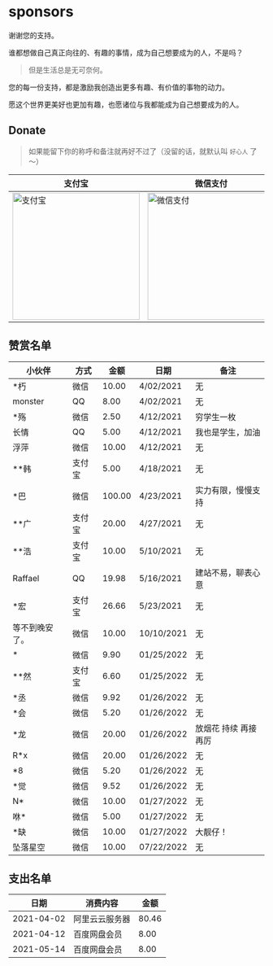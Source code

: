 # sponsors

谢谢您的支持。

谁都想做自己真正向往的、有趣的事情，成为自己想要成为的人，不是吗？

> 但是生活总是无可奈何。

您的每一份支持，都是激励我创造出更多有趣、有价值的事物的动力。

愿这个世界更美好也更加有趣，也愿诸位与我都能成为自己想要成为的人。

## Donate

> 如果能留下你的称呼和备注就再好不过了（没留的话，就默认叫 `好心人` 了～）


| 支付宝                                                       | 微信支付                                                     | QQ 支付                                                      |
| ------------------------------------------------------------ | ------------------------------------------------------------ | ------------------------------------------------------------ |
| <img width="250" src="https://gitee.com/muzihuaner/huangeimages/raw/master/KsArWapUEwD5mtj.jpg" alt="支付宝"> | <img width="250" src="https://gitee.com/muzihuaner/huangeimages/raw/master/SkVjfCsiHnaRKuG.jpg" alt="微信支付"> | <img width="250" src="https://gitee.com/muzihuaner/huangeimages/raw/master/KsArWapUEwD5mtj.jpg" alt="QQ 支付"> |



## 赞赏名单

|小伙伴|方式|金额|日期|备注|
|---|---|---|---|---|
|*朽|微信| 10.00  |4/02/2021|无|
|monster|QQ| 8.00  |4/02/2021|无|
|*殇|微信| 2.50  |4/12/2021|穷学生一枚|
|长情|QQ| 5.00  |4/12/2021|我也是学生，加油|
|浮萍|微信| 10.00  |4/12/2021|无|
|**韩|支付宝| 5.00  |4/18/2021|无|
|*巴|微信|100.00|4/23/2021|实力有限，慢慢支持|
|**广|支付宝|20.00|4/27/2021|无|
|**浩|支付宝| 10.00  |5/10/2021|无|
|Raffael|QQ| 19.98  |5/16/2021|建站不易，聊表心意|
|*宏|支付宝| 26.66  |5/23/2021|无|
|等不到晚安了。|微信| 10.00 |10/10/2021|无|
|*|微信| 9.90 |01/25/2022|无|
|**然|支付宝| 6.60 |01/25/2022|无|
|*丞|微信| 9.92 |01/26/2022|无|
|*会|微信| 5.20 |01/26/2022|无|
|*龙|微信| 20.00 |01/26/2022|放烟花 持续 再接再厉|
|R*x|微信| 20.00 |01/26/2022|无|
|*8|微信| 5.20 |01/26/2022|无|
|*觉|微信| 9.52 |01/26/2022|无|
|N*|微信| 10.00 |01/27/2022|无|
|咻*|微信| 5.00 |01/27/2022|无|
|*缺|微信| 10.00 |01/27/2022|大靓仔！|
|坠落星空|微信| 10.00 |07/22/2022|无|
## 支出名单
|日期|消费内容|金额|
|---|---|---|
|2021-04-02|阿里云云服务器| 80.46 |
|2021-04-12|百度网盘会员|8.00|
|2021-05-14|百度网盘会员|8.00|


